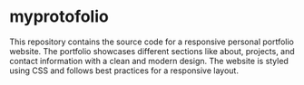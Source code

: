 # myprotofolio
This repository contains the source code for a responsive personal portfolio website. The portfolio showcases different sections like about, projects, and contact information with a clean and modern design. The website is styled using CSS and follows best practices for a responsive layout.
